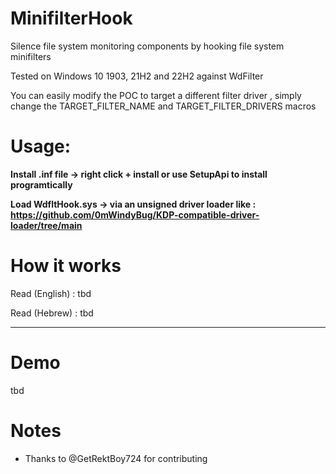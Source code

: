 # MinifilterHook
Silence file system monitoring components by hooking file system minifilters

Tested on Windows 10 1903, 21H2 and 22H2 against WdFilter

You can easily modify the POC to target a different filter driver , simply change the TARGET_FILTER_NAME and TARGET_FILTER_DRIVERS macros 

# Usage:
**Install .inf file  -> right click + install or use SetupApi to install programtically**

**Load WdfltHook.sys -> via an unsigned driver loader like : https://github.com/0mWindyBug/KDP-compatible-driver-loader/tree/main**

# How it works 
Read (English) : tbd 

Read (Hebrew)  : tbd 
***************************
# Demo
tbd


# Notes
- Thanks to @GetRektBoy724 for contributing

  
